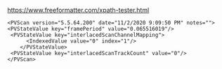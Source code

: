 https://www.freeformatter.com/xpath-tester.html


```
<PVScan version="5.5.64.200" date="11/2/2020 9:09:50 PM" notes="">
<PVStateValue key="framePeriod" value="0.065516019"/>
 <PVStateValue key="interlacedScanChannelMapping">
      <IndexedValue value="0" index="1"/>
    </PVStateValue>
 <PVStateValue key="interlacedScanTrackCount" value="0"/>
</PVScan>
```